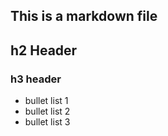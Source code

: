 ## This is a markdown file
## h2 Header
### h3 header
* bullet list 1
* bullet list 2
* bullet list 3
 
